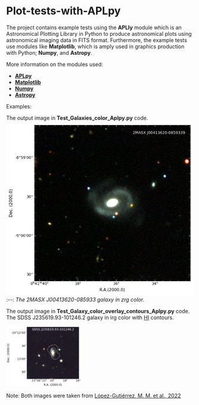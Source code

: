 # Plot-tests-with-APLpy
The project contains example tests using the __APLly__ module which is an Astronomical Plotting Library in Python to produce astronomical plots using astronomical imaging data in FITS format. Furthermore, the example tests use modules like __Matplotlib__, which is amply used in graphics production with Python; __Numpy__, and __Astropy__.

More information on the modules used:
+ [__APLpy__](https://aplpy.github.io/index.html)
+ [__Matplotlib__](https://matplotlib.org/)
+ [__Numpy__](https://numpy.org/)
+ [__Astropy__](https://www.astropy.org/)

Examples:

The output image in __Test_Galaxies_color_Aplpy.py__ code.
![width="200"](Files/2MASX_J00413620-0859339_DesiLegacy-zrg_2.png)
:--:
*The 2MASX J00413620-085933 galaxy in zrg color.* 

The output image in __Test_Galaxy_color_overlay_contours_Aplpy.py__ code. The SDSS J235619.93-101246.2 galaxy in irg color with [HI](https://en.wikipedia.org/wiki/Hydrogen_line) contours.

<img src="Files/SDSS_J235619-101246_irg_cont_mom0_v3.png" width="200">



Note: Both images were taken from [López-Gutiérrez, M. M. et al., 2022](https://ui.adsabs.harvard.edu/abs/2022MNRAS.517.1218L/abstract)
